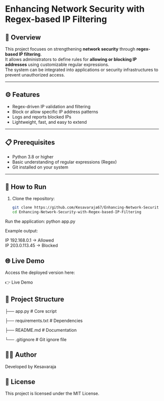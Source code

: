 # Enhancing Network Security with Regex-based IP Filtering

## 📌 Overview
This project focuses on strengthening **network security** through **regex-based IP filtering**.  
It allows administrators to define rules for **allowing or blocking IP addresses** using customizable regular expressions.  
The system can be integrated into applications or security infrastructures to prevent unauthorized access.

---

## ⚙️ Features
- Regex-driven IP validation and filtering  
- Block or allow specific IP address patterns  
- Logs and reports blocked IPs  
- Lightweight, fast, and easy to extend  

---

## 📋 Prerequisites
- Python 3.8 or higher  
- Basic understanding of regular expressions (Regex)  
- Git installed on your system  

---

## 🚀 How to Run

1. Clone the repository:
   ```bash
   git clone https://github.com/Kesavaraja67/Enhancing-Network-Security-with-Regex-based-IP-Filtering.git
   cd Enhancing-Network-Security-with-Regex-based-IP-Filtering
Run the application:
python app.py

Example output:

IP 192.168.0.1 → Allowed  
IP 203.0.113.45 → Blocked  

## 🌐 Live Demo

Access the deployed version here:

👉 Live Demo

## 📂 Project Structure

├── app.py                # Core script

├── requirements.txt      # Dependencies

├── README.md             # Documentation

└── .gitignore            # Git ignore file

## 👨‍💻 Author

Developed by Kesavaraja

## 📜 License

This project is licensed under the MIT License.
